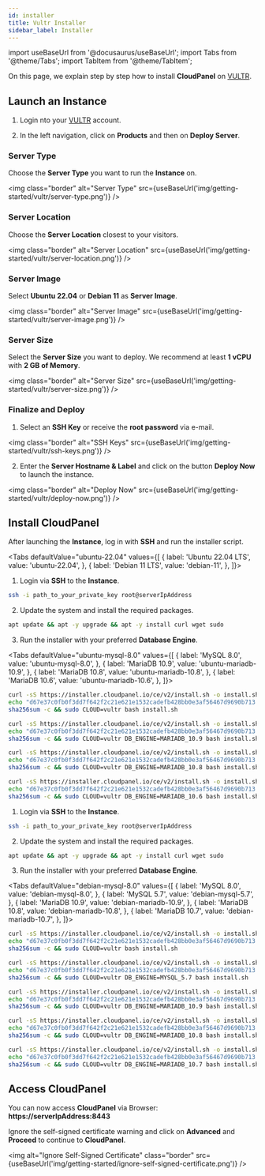 ```yaml
---
id: installer
title: Vultr Installer
sidebar_label: Installer
---
```


import useBaseUrl from '@docusaurus/useBaseUrl';
import Tabs from '@theme/Tabs';
import TabItem from '@theme/TabItem';

On this page, we explain step by step how to install **CloudPanel** on [VULTR](https://www.vultr.com/).

## Launch an Instance

1. Login nto your [VULTR](https://my.vultr.com/) account. 

2. In the left navigation, click on **Products** and then on **Deploy Server**.

### Server Type

Choose the **Server Type** you want to run the **Instance** on.

<img class="border" alt="Server Type" src={useBaseUrl('img/getting-started/vultr/server-type.png')} />

### Server Location

Choose the **Server Location** closest to your visitors.

<img class="border" alt="Server Location" src={useBaseUrl('img/getting-started/vultr/server-location.png')} />

### Server Image

Select **Ubuntu 22.04** or **Debian 11** as **Server Image**.

<img class="border" alt="Server Image" src={useBaseUrl('img/getting-started/vultr/server-image.png')} />

### Server Size

Select the **Server Size** you want to deploy. We recommend at least **1 vCPU** with **2 GB of Memory**.

<img class="border" alt="Server Size" src={useBaseUrl('img/getting-started/vultr/server-size.png')} />

### Finalize and Deploy

1. Select an **SSH Key** or receive the **root password** via e-mail.

<img class="border" alt="SSH Keys" src={useBaseUrl('img/getting-started/vultr/ssh-keys.png')} />

2. Enter the **Server Hostname & Label** and click on the button **Deploy Now** to launch the instance.

<img class="border" alt="Deploy Now" src={useBaseUrl('img/getting-started/vultr/deploy-now.png')} />

## Install CloudPanel

After launching the **Instance**, log in with **SSH** and run the installer script.

<Tabs
defaultValue="ubuntu-22.04"
values={[
{ label: 'Ubuntu 22.04 LTS', value: 'ubuntu-22.04', },
{ label: 'Debian 11 LTS', value: 'debian-11', },
]}>
<TabItem value="ubuntu-22.04">

1. Login via **SSH** to the **Instance**.

```bash
ssh -i path_to_your_private_key root@serverIpAddress
```

2. Update the system and install the required packages.

```bash
apt update && apt -y upgrade && apt -y install curl wget sudo
```

3. Run the installer with your preferred **Database Engine**.

<Tabs
defaultValue="ubuntu-mysql-8.0"
values={[
{ label: 'MySQL 8.0', value: 'ubuntu-mysql-8.0', },
{ label: 'MariaDB 10.9', value: 'ubuntu-mariadb-10.9', },
{ label: 'MariaDB 10.8', value: 'ubuntu-mariadb-10.8', },
{ label: 'MariaDB 10.6', value: 'ubuntu-mariadb-10.6', },
]}>
<TabItem value="ubuntu-mysql-8.0">

```bash
curl -sS https://installer.cloudpanel.io/ce/v2/install.sh -o install.sh; \
echo "d67e37c0fb0f3dd7f642f2c21e621e1532cadefb428bb0e3af56467d9690b713  install.sh" | \
sha256sum -c && sudo CLOUD=vultr bash install.sh
```

</TabItem>
<TabItem value="ubuntu-mariadb-10.9">

```bash
curl -sS https://installer.cloudpanel.io/ce/v2/install.sh -o install.sh; \
echo "d67e37c0fb0f3dd7f642f2c21e621e1532cadefb428bb0e3af56467d9690b713  install.sh" | \
sha256sum -c && sudo CLOUD=vultr DB_ENGINE=MARIADB_10.9 bash install.sh
```

</TabItem>
<TabItem value="ubuntu-mariadb-10.8">

```bash
curl -sS https://installer.cloudpanel.io/ce/v2/install.sh -o install.sh; \
echo "d67e37c0fb0f3dd7f642f2c21e621e1532cadefb428bb0e3af56467d9690b713  install.sh" | \
sha256sum -c && sudo CLOUD=vultr DB_ENGINE=MARIADB_10.8 bash install.sh
```

</TabItem>
<TabItem value="ubuntu-mariadb-10.6">

```bash
curl -sS https://installer.cloudpanel.io/ce/v2/install.sh -o install.sh; \
echo "d67e37c0fb0f3dd7f642f2c21e621e1532cadefb428bb0e3af56467d9690b713  install.sh" | \
sha256sum -c && sudo CLOUD=vultr DB_ENGINE=MARIADB_10.6 bash install.sh
```

</TabItem>
</Tabs>

</TabItem>
<TabItem value="debian-11">

1. Login via **SSH** to the **Instance**.

```bash
ssh -i path_to_your_private_key root@serverIpAddress
```

2. Update the system and install the required packages.

```bash
apt update && apt -y upgrade && apt -y install curl wget sudo
```

3. Run the installer with your preferred **Database Engine**.

<Tabs
defaultValue="debian-mysql-8.0"
values={[
{ label: 'MySQL 8.0', value: 'debian-mysql-8.0', },
{ label: 'MySQL 5.7', value: 'debian-mysql-5.7', },
{ label: 'MariaDB 10.9', value: 'debian-mariadb-10.9', },
{ label: 'MariaDB 10.8', value: 'debian-mariadb-10.8', },
{ label: 'MariaDB 10.7', value: 'debian-mariadb-10.7', },
]}>
<TabItem value="debian-mysql-8.0">

```bash
curl -sS https://installer.cloudpanel.io/ce/v2/install.sh -o install.sh; \
echo "d67e37c0fb0f3dd7f642f2c21e621e1532cadefb428bb0e3af56467d9690b713  install.sh" | \
sha256sum -c && sudo CLOUD=vultr bash install.sh
```

</TabItem>
<TabItem value="debian-mysql-5.7">

```bash
curl -sS https://installer.cloudpanel.io/ce/v2/install.sh -o install.sh; \
echo "d67e37c0fb0f3dd7f642f2c21e621e1532cadefb428bb0e3af56467d9690b713  install.sh" | \
sha256sum -c && sudo CLOUD=vultr DB_ENGINE=MYSQL_5.7 bash install.sh
```

</TabItem>
<TabItem value="debian-mariadb-10.9">

```bash
curl -sS https://installer.cloudpanel.io/ce/v2/install.sh -o install.sh; \
echo "d67e37c0fb0f3dd7f642f2c21e621e1532cadefb428bb0e3af56467d9690b713  install.sh" | \
sha256sum -c && sudo CLOUD=vultr DB_ENGINE=MARIADB_10.9 bash install.sh
```

</TabItem>
<TabItem value="debian-mariadb-10.8">

```bash
curl -sS https://installer.cloudpanel.io/ce/v2/install.sh -o install.sh; \
echo "d67e37c0fb0f3dd7f642f2c21e621e1532cadefb428bb0e3af56467d9690b713  install.sh" | \
sha256sum -c && sudo CLOUD=vultr DB_ENGINE=MARIADB_10.8 bash install.sh
```

</TabItem>
<TabItem value="debian-mariadb-10.7">

```bash
curl -sS https://installer.cloudpanel.io/ce/v2/install.sh -o install.sh; \
echo "d67e37c0fb0f3dd7f642f2c21e621e1532cadefb428bb0e3af56467d9690b713  install.sh" | \
sha256sum -c && sudo CLOUD=vultr DB_ENGINE=MARIADB_10.7 bash install.sh
```

</TabItem>
</Tabs>

</TabItem>
</Tabs>

## Access CloudPanel

You can now access **CloudPanel** via Browser: **https://serverIpAddress:8443**

Ignore the self-signed certificate warning and click on **Advanced** and **Proceed** to continue to **CloudPanel**.

<img alt="Ignore Self-Signed Certificate" class="border" src={useBaseUrl('img/getting-started/ignore-self-signed-certificate.png')} />